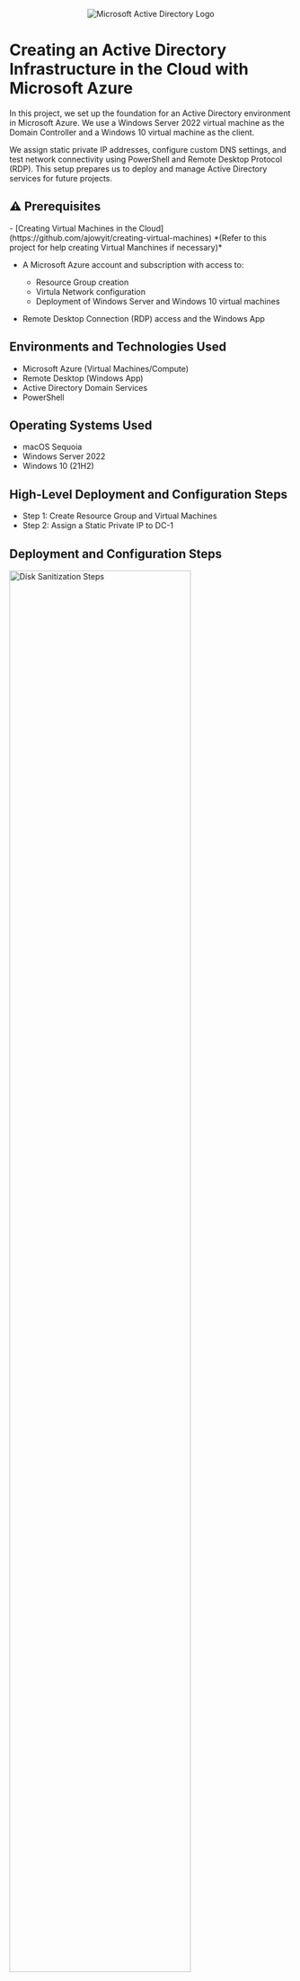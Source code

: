 <p align="center">
<img src="https://i.imgur.com/pU5A58S.png" alt="Microsoft Active Directory Logo"/>
</p>

<h1>Creating an Active Directory Infrastructure in the Cloud with Microsoft Azure</h1>


In this project, we set up the foundation for an Active Directory environment in Microsoft Azure. We use a Windows Server 2022 virtual machine as the Domain Controller and a Windows 10 virtual machine as the client.

We assign static private IP addresses, configure custom DNS settings, and test network connectivity using PowerShell and Remote Desktop Protocol (RDP). This setup prepares us to deploy and manage Active Directory services for future projects.
<br />

<h2>⚠️ Prerequisites</h2>
- [Creating Virtual Machines in the Cloud](https://github.com/ajowyit/creating-virtual-machines)
*(Refer to this project for help creating Virtual Manchines if necessary)*

- A Microsoft Azure account and subscription with access to:
  - Resource Group creation
  - Virtula Network configuration
  - Deployment of Windows Server and Windows 10 virtual machines

- Remote Desktop Connection (RDP) access and the Windows App

<h2>Environments and Technologies Used</h2>

- Microsoft Azure (Virtual Machines/Compute)
- Remote Desktop (Windows App)
- Active Directory Domain Services
- PowerShell

<h2>Operating Systems Used </h2>

- macOS Sequoia
- Windows Server 2022
- Windows 10 (21H2)

<h2>High-Level Deployment and Configuration Steps</h2>

- Step 1: Create Resource Group and Virtual Machines
- Step 2: Assign a Static Private IP to DC-1

<h2>Deployment and Configuration Steps</h2>

<p>
<img src="https://i.imgur.com/DJmEXEB.png" height="80%" width="80%" alt="Disk Sanitization Steps"/>
</p>
<p>
Lorem ipsum dolor sit amet, consectetur adipiscing elit, sed do eiusmod tempor incididunt ut labore et dolore magna aliqua. Ut enim ad minim veniam, quis nostrud exercitation ullamco laboris nisi ut aliquip ex ea commodo consequat. Duis aute irure dolor in reprehenderit in voluptate velit esse cillum dolore eu fugiat nulla pariatur.
</p>
<br />

<p>
<img src="https://i.imgur.com/DJmEXEB.png" height="80%" width="80%" alt="Disk Sanitization Steps"/>
</p>
<p>
Lorem ipsum dolor sit amet, consectetur adipiscing elit, sed do eiusmod tempor incididunt ut labore et dolore magna aliqua. Ut enim ad minim veniam, quis nostrud exercitation ullamco laboris nisi ut aliquip ex ea commodo consequat. Duis aute irure dolor in reprehenderit in voluptate velit esse cillum dolore eu fugiat nulla pariatur.
</p>
<br />

<p>
<img src="https://i.imgur.com/DJmEXEB.png" height="80%" width="80%" alt="Disk Sanitization Steps"/>
</p>
<p>
Lorem ipsum dolor sit amet, consectetur adipiscing elit, sed do eiusmod tempor incididunt ut labore et dolore magna aliqua. Ut enim ad minim veniam, quis nostrud exercitation ullamco laboris nisi ut aliquip ex ea commodo consequat. Duis aute irure dolor in reprehenderit in voluptate velit esse cillum dolore eu fugiat nulla pariatur.
</p>
<br />
